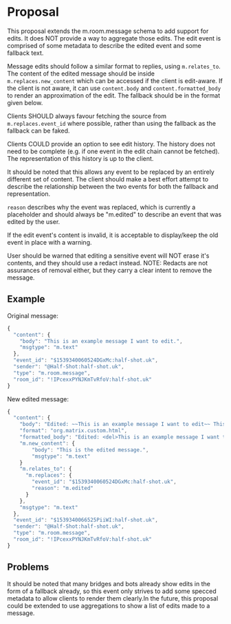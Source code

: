 Proposal
========

This proposal extends the m.room.message schema to add support for edits. It does NOT
provide a way to aggregate those edits. The edit event is comprised of some metadata
to describe the edited event and some fallback text.

Message edits should follow a similar format to replies, using  `m.relates_to`.
The content of the edited message should be inside `m.replaces.new_content` which can
be accessed if the client is edit-aware. If the client is not aware, it can use `content.body`
and `content.formatted_body` to render an approximation of the edit. The fallback should be
in the format given below.

Clients SHOULD always favour fetching the source from `m.replaces.event_id` where possible,
rather than using the fallback as the fallback can be faked.

Clients COULD provide an option to see edit history. The history does not need
to be complete (e.g. if one event in the edit chain cannot be fetched). The representation of this
history is up to the client.

It should be noted that this allows any event to be replaced by an entirely different set of content.
The client should make a best effort attempt to describe the relationship between the two events for
both the fallback and representation.

``reason`` describes why the event was replaced, which is currently a placeholder
and should always be "m.edited" to describe an event that was edited by the user.

If the edit event's content is invalid, it is acceptable to display/keep the old event in place with a warning.

User should be warned that editing a sensitive event will NOT erase it's contents, and they should use a redact instead.
NOTE: Redacts are not assurances of removal either, but they carry a clear intent to remove the message.

Example
-------

Original message:
```javascript
{
  "content": {
    "body": "This is an example message I want to edit.",
    "msgtype": "m.text"
  },
  "event_id": "$1539340060524DGxMc:half-shot.uk",
  "sender": "@Half-Shot:half-shot.uk",
  "type": "m.room.message",
  "room_id": "!IPcexxPYNJKmTvRfoV:half-shot.uk"
}
```

New edited message:
```javascript
{
  "content": {
    "body": "Edited: ~~This is an example message I want to edit~~ This is the edited message",
    "format": "org.matrix.custom.html",
    "formatted_body": "Edited: <del>This is an example message I want to edit</del> This is the edited message",
    "m.new_content": {
        "body": "This is the edited message.",
        "msgtype": "m.text"
    }
    "m.relates_to": {
      "m.replaces": {
        "event_id": "$1539340060524DGxMc:half-shot.uk",
        "reason": "m.edited"
      }
    },
    "msgtype": "m.text"
  },
  "event_id": "$1539340066525PiiWI:half-shot.uk",
  "sender": "@Half-Shot:half-shot.uk",
  "type": "m.room.message",
  "room_id": "!IPcexxPYNJKmTvRfoV:half-shot.uk"
}
```

Problems
--------

It should be noted that many bridges and bots already show edits in the form of a
fallback already, so this event only strives to add some specced metadata to allow
clients to render them clearly.In the future, this proposal could be extended to
use aggregations to show a list of edits made to a message.
